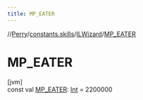 ```yaml
---
title: MP_EATER
---
```

//[Perry](../../../index.html)/[constants.skills](../index.html)/[ILWizard](index.html)/[MP_EATER](-m-p_-e-a-t-e-r.html)



# MP_EATER



[jvm]\
const val [MP_EATER](-m-p_-e-a-t-e-r.html): [Int](https://kotlinlang.org/api/latest/jvm/stdlib/kotlin/-int/index.html) = 2200000




